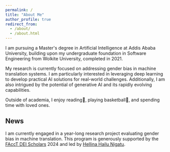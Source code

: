 ```yaml
---
permalink: /
title: "About Me"
author_profile: true
redirect_from: 
  - /about/
  - /about.html
---
```



I am pursuing a Master's degree in Artificial Intelligence at Addis Ababa University, building upon my undergraduate foundation in Software Engineering from Wolkite University, completed in 2021. 

My research is currently focused on addressing gender bias in machine translation systems. I am particularly interested in leveraging deep learning to develop practical AI solutions for real-world challenges. Additionally, I am also intrigued by the potential of generative AI and its rapidly evolving capabilities.

Outside of academia, I enjoy reading📖, playing basketball🏀, and spending time with loved ones.


News
------

I am currently engaged in a year-long research project evaluating gender bias in machine translation. This program is generously supported by the [FAccT DEI Scholars]("https://facctconference.org/2024/deischolars/") 2024 and led by [Hellina Hailu Nigatu]("https://hhnigatu.github.io/").
